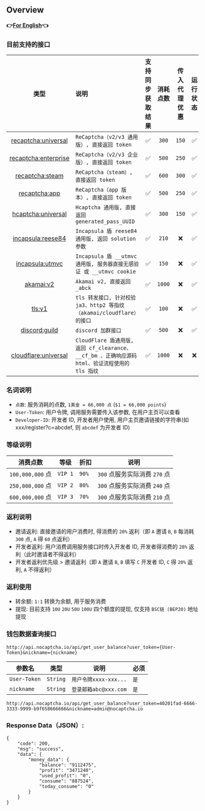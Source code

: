 ## Overview

**👉[For English](/en-US/en.md)👈**

### 目前支持的接口

|                     类型                     | 说明                                                         | 支持同步获取结果 | 消耗点数 | 传入代理优惠 | 运行状态 | 独享（请联系客服） |
| :------------------------------------------: | :----------------------------------------------------------- | :--------------: | :------: | :----------: | :------: | :----------------: |
|  [recaptcha:universal](/zh-CN/recaptcha.md)  | `ReCaptcha（v2/v3 通用版）, 直接返回 token`                  |        ✅         |  `300`   |    `150`     |    ✅     |         ✅          |
| [recaptcha:enterprise](/zh-CN/recaptcha.md)  | `ReCaptcha（v2/v3 企业版）, 直接返回 token`                  |        ✅         |  `500`   |    `250`     |    ✅     |         ✅          |
|    [recaptcha:steam](/zh-CN/recaptcha.md)    | `ReCaptcha（steam）, 直接返回 token`                         |        ✅         |  `600`   |    `300`     |    ✅     |         ✅          |
|   [recaptcha:app](/zh-CN/recaptcha_app.md)   | `ReCaptcha（app 版本）, 直接返回 token`                      |        ✅         |  `500`   |    `250`     |    ✅     |         ✅          |
|   [hcaptcha:universal](/zh-CN/hcaptcha.md)   | `Hcaptcha 通用版, 直接返回 generated_pass_UUID`              |        ✅         |  `300`   |    `150`     |    ✅     |         ✅          |
|   [incapsula:reese84](/zh-CN/incapsula.md)   | `Incapsula 盾 reese84 通用版, 返回 solution 参数`            |        ✅         |  `210`   |      ❌       |    ✅     |         ✅          |
| [incapsula:utmvc](/zh-CN/incapsula_utmvc.md) | `Incapsula 盾 __utmvc 通用版, 服务器直接无感验证 或 __utmvc cookie` |        ✅         |  `150`   |      ❌       |    ✅     |         ✅          |
|        [akamai:v2](/zh-CN/akamai.md)         | `Akamai v2, 直接返回 _abck`                                  |        ✅         |  `1000`  |      ❌       |    ✅     |         ✅          |
|           [tls:v1](/zh-CN/tls.md)            | `tls 转发接口, 针对校验 ja3、http2 等指纹（akamai/cloudflare）的接口` |        ✅         |  `100`   |      ❌       |    ✅     |         ✅          |
|      [discord:guild](/zh-CN/discord.md)      | `discord 加群接口`                                           |        ✅         |  `500`   |      ❌       |    ✅     |         ✅          |
| [cloudflare:universal](/zh-CN/cloudflare.md) | `CloudFlare 盾通用版, 返回 cf_clearance、__cf_bm 、正确响应源码 html、验证流程使用的 tls 指纹` |        ✅         |  `1000`  |      ❌       |    ❌     |         ❌          |


### 名词说明

* `点数`: 服务消耗的点数, `1美金 = 66,000 点` (`$1 = 66,000 points`)
* `User-Token`: 用户令牌, 调用服务需要传入该参数, 在用户主页可以查看
* `Developer-ID`: 开发者 ID, 开发者用户使用, 用户主页邀请链接的字符串(如 xxx/register?c=abcdef, 则 `abcdef` 为开发者 ID)

### 等级说明

| 消费点数         | 等级    | 折扣  | 说明                          |
| ---------------- | ------- | ----- | ----------------------------- |
| `100,000,000` 点 | `VIP 1` | `90%` | `300` 点服务实际消费 `270` 点 |
| `250,000,000` 点 | `VIP 2` | `80%` | `300` 点服务实际消费 `240` 点 |
| `600,000,000` 点 | `VIP 3` | `70%` | `300` 点服务实际消费 `210` 点 |


### 返利说明

* 邀请返利: 直接邀请的用户消费时, 得消费的 `20%` 返利（即 `A` 邀请 `B`, `B` 每消耗 `300` 点, `A` 得 `60` 点返利）
* 开发者返利: 用户消费调用服务接口时传入开发者 ID, 开发者得消费的 `20%` 返利（此时邀请者不得返利）
* 开发者返利优先级 > 邀请返利（即 `A` 邀请 `B`, `B` 填写 `C` 开发者 ID, `C` 得 `20%` 返利, `A` 不得返利）

### 返利使用

* 转余额: `1:1` 转换为余额, 用于服务消费
* 提现: 目前支持 `10U` `20U` `50U` `100U` 四个额度的提现, 仅支持 `BSC链 (BEP20)` 地址提现

### 钱包数据查询接口

```text
http://api.nocaptcha.io/api/get_user_balance?user_token={User-Token}&nickname={nickname}
```

| 参数名       | 类型     | 说明                  | 必须 |
| ------------ | -------- | --------------------- | ---- |
| `User-Token` | `String` | `用户令牌xxxx-xxx...` | `是` |
| `nickname`   | `String` | `登录邮箱abc@xxx.com` | `是` |

`http://api.nocaptcha.io/api/get_user_balance?user_token=40201fad-6666-3333-9999-b9f658666666&nickname=admin@nocaptcha.io`

### Response Data（JSON）:

```
{
    "code": 200,
    "msg": "success",
    "data": {
        "money_data": {
            "balance": "9112475",
            "profit": "3471240",
            "used_profit": "0",
            "consume": "887524",
            "today_consume": "0"
        }
    }
}
```

